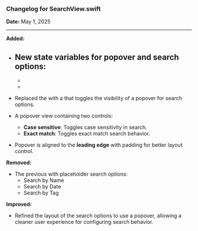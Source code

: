 ### Changelog for SearchView.swift
**Date:** May 1, 2025

---

**Added:**
- New state variables for popover and search options:
  - 
  - 
  - 
  
- Replaced the  with a  that toggles the visibility of a popover for search options.
- A popover view containing two  controls:
  - **Case sensitive**: Toggles case sensitivity in search.
  - **Exact match**: Toggles exact match search behavior.
- Popover is aligned to the **leading edge** with padding for better layout control.

**Removed:**
- The previous  with placeholder search options:
  - Search by Name
  - Search by Date
  - Search by Tag

**Improved:**
- Refined the layout of the search options to use a popover, allowing a cleaner user experience for configuring search behavior.


